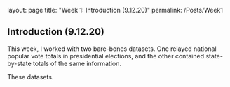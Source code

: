layout: page
title: "Week 1: Introduction (9.12.20)"
permalink: /Posts/Week1

## Introduction (9.12.20)

This week, I worked with two bare-bones datasets. One relayed national popular vote totals in presidential elections, and the other contained state-by-state totals of the same information.

These datasets.